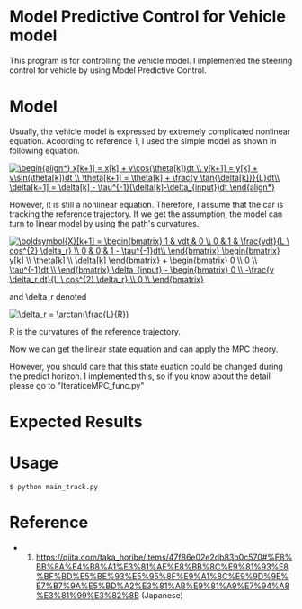 # Model Predictive Control for Vehicle model
This program is for controlling the vehicle model.
I implemented the steering control for vehicle by using Model Predictive Control.

# Model
Usually, the vehicle model is expressed by extremely complicated nonlinear equation.
Acoording to reference 1, I used the simple model as shown in following equation.

<a href="https://www.codecogs.com/eqnedit.php?latex=\begin{align*}&space;x[k&plus;1]&space;=&space;x[k]&space;&plus;&space;v\cos(\theta[k])dt&space;\\&space;y[k&plus;1]&space;=&space;y[k]&space;&plus;&space;v\sin(\theta[k])dt&space;\\&space;\theta[k&plus;1]&space;=&space;\theta[k]&space;&plus;&space;\frac{v&space;\tan{\delta[k]}}{L}dt\\&space;\delta[k&plus;1]&space;=&space;\delta[k]&space;-&space;\tau^{-1}(\delta[k]-\delta_{input})dt&space;\end{align*}" target="_blank"><img src="https://latex.codecogs.com/gif.latex?\begin{align*}&space;x[k&plus;1]&space;=&space;x[k]&space;&plus;&space;v\cos(\theta[k])dt&space;\\&space;y[k&plus;1]&space;=&space;y[k]&space;&plus;&space;v\sin(\theta[k])dt&space;\\&space;\theta[k&plus;1]&space;=&space;\theta[k]&space;&plus;&space;\frac{v&space;\tan{\delta[k]}}{L}dt\\&space;\delta[k&plus;1]&space;=&space;\delta[k]&space;-&space;\tau^{-1}(\delta[k]-\delta_{input})dt&space;\end{align*}" title="\begin{align*} x[k+1] = x[k] + v\cos(\theta[k])dt \\ y[k+1] = y[k] + v\sin(\theta[k])dt \\ \theta[k+1] = \theta[k] + \frac{v \tan{\delta[k]}}{L}dt\\ \delta[k+1] = \delta[k] - \tau^{-1}(\delta[k]-\delta_{input})dt \end{align*}" /></a>

However, it is still a nonlinear equation.
Therefore, I assume that the car is tracking the reference trajectory.
If we get the assumption, the model can turn to linear model by using the path's curvatures.

<a href="https://www.codecogs.com/eqnedit.php?latex=\boldsymbol{X}[k&plus;1]&space;=&space;\begin{bmatrix}&space;1&space;&&space;vdt&space;&&space;0&space;\\&space;0&space;&&space;1&space;&&space;\frac{vdt}{L&space;\&space;cos^{2}&space;\delta_r}&space;\\&space;0&space;&&space;0&space;&&space;1&space;-&space;\tau^{-1}dt\\&space;\end{bmatrix}&space;\begin{bmatrix}&space;y[k]&space;\\&space;\theta[k]&space;\\&space;\delta[k]&space;\end{bmatrix}&space;&plus;&space;\begin{bmatrix}&space;0&space;\\&space;0&space;\\&space;\tau^{-1}dt&space;\\&space;\end{bmatrix}&space;\delta_{input}&space;-&space;\begin{bmatrix}&space;0&space;\\&space;-\frac{v&space;\delta_r&space;dt}{L&space;\&space;cos^{2}&space;\delta_r}&space;\\&space;0&space;\\&space;\end{bmatrix}" target="_blank"><img src="https://latex.codecogs.com/gif.latex?\boldsymbol{X}[k&plus;1]&space;=&space;\begin{bmatrix}&space;1&space;&&space;vdt&space;&&space;0&space;\\&space;0&space;&&space;1&space;&&space;\frac{vdt}{L&space;\&space;cos^{2}&space;\delta_r}&space;\\&space;0&space;&&space;0&space;&&space;1&space;-&space;\tau^{-1}dt\\&space;\end{bmatrix}&space;\begin{bmatrix}&space;y[k]&space;\\&space;\theta[k]&space;\\&space;\delta[k]&space;\end{bmatrix}&space;&plus;&space;\begin{bmatrix}&space;0&space;\\&space;0&space;\\&space;\tau^{-1}dt&space;\\&space;\end{bmatrix}&space;\delta_{input}&space;-&space;\begin{bmatrix}&space;0&space;\\&space;-\frac{v&space;\delta_r&space;dt}{L&space;\&space;cos^{2}&space;\delta_r}&space;\\&space;0&space;\\&space;\end{bmatrix}" title="\boldsymbol{X}[k+1] = \begin{bmatrix} 1 & vdt & 0 \\ 0 & 1 & \frac{vdt}{L \ cos^{2} \delta_r} \\ 0 & 0 & 1 - \tau^{-1}dt\\ \end{bmatrix} \begin{bmatrix} y[k] \\ \theta[k] \\ \delta[k] \end{bmatrix} + \begin{bmatrix} 0 \\ 0 \\ \tau^{-1}dt \\ \end{bmatrix} \delta_{input} - \begin{bmatrix} 0 \\ -\frac{v \delta_r dt}{L \ cos^{2} \delta_r} \\ 0 \\ \end{bmatrix}" /></a>

and \delta_r denoted

<a href="https://www.codecogs.com/eqnedit.php?latex=\delta_r&space;=&space;\arctan(\frac{L}{R})" target="_blank"><img src="https://latex.codecogs.com/gif.latex?\delta_r&space;=&space;\arctan(\frac{L}{R})" title="\delta_r = \arctan(\frac{L}{R})" /></a>

R is the curvatures of the reference trajectory.

Now we can get the linear state equation and can apply the MPC theory.

However, you should care that this state euation could be changed during the predict horizon.
I implemented this, so if you know about the detail please go to "IteraticeMPC_func.py"

# Expected Results

# Usage

```
$ python main_track.py 
```

# Reference
- 1. https://qiita.com/taka_horibe/items/47f86e02e2db83b0c570#%E8%BB%8A%E4%B8%A1%E3%81%AE%E8%BB%8C%E9%81%93%E8%BF%BD%E5%BE%93%E5%95%8F%E9%A1%8C%E9%9D%9E%E7%B7%9A%E5%BD%A2%E3%81%AB%E9%81%A9%E7%94%A8%E3%81%99%E3%82%8B (Japanese)
